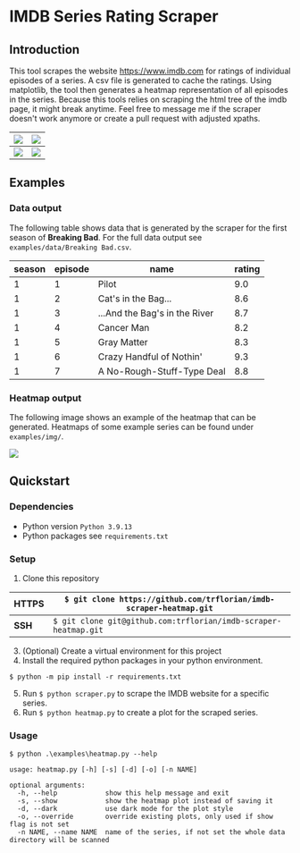 # IMDB Series Rating Scraper

## Introduction

This tool scrapes the website https://www.imdb.com for ratings of individual episodes of a series.
A csv file is generated to cache the ratings.
Using matplotlib, the tool then generates a heatmap representation of all episodes in the series.
Because this tools relies on scraping the html tree of the imdb page, it might break anytime. 
Feel free to message me if the scraper doesn't work anymore or create a pull request with adjusted xpaths.

| ![](examples/img/Dark.png)  |  ![](examples/img/Breaking_Bad.png)  |
|---------|-----|
| ![](examples/img/Game_Of_Thrones.png) | ![](examples/img/NCIS_Naval_Criminal_Investigative_Service.png) |

## Examples

### Data output

The following table shows data that is generated by the scraper for the first season of **Breaking Bad**.
For the full data output see `examples/data/Breaking Bad.csv`.

| season | episode | name                          | rating |
|--------|---------|-------------------------------|--------|
| 1      | 1       | Pilot                         | 9.0    |
| 1      | 2       | Cat's in the Bag...           | 8.6    |
| 1      | 3       | ...And the Bag's in the River | 8.7    |
| 1      | 4       | Cancer Man                    | 8.2    |
| 1      | 5       | Gray Matter                   | 8.3    |
| 1      | 6       | Crazy Handful of Nothin'      | 9.3    |
| 1      | 7       | A No-Rough-Stuff-Type Deal    | 8.8    |

### Heatmap output

The following image shows an example of the heatmap that can be generated.
Heatmaps of some example series can be found under `examples/img/`. 

![](examples/img/Breaking_Bad.png)

## Quickstart

### Dependencies

- Python version `Python 3.9.13`
- Python packages see `requirements.txt`

### Setup

1. Clone this repository

| **HTTPS**  | `$ git clone https://github.com/trflorian/imdb-scraper-heatmap.git` |
| ---|---|
| **SSH** |`$ git clone git@github.com:trflorian/imdb-scraper-heatmap.git` |

3. (Optional) Create a virtual environment for this project 
4. Install the required python packages in your python environment.

`$ python -m pip install -r requirements.txt`

5. Run `$ python scraper.py` to scrape the IMDB website for a specific series.
6. Run `$ python heatmap.py` to create a plot for the scraped series.

### Usage

``` 
$ python .\examples\heatmap.py --help

usage: heatmap.py [-h] [-s] [-d] [-o] [-n NAME]

optional arguments:
  -h, --help            show this help message and exit
  -s, --show            show the heatmap plot instead of saving it
  -d, --dark            use dark mode for the plot style
  -o, --override        override existing plots, only used if show flag is not set
  -n NAME, --name NAME  name of the series, if not set the whole data directory will be scanned
```

